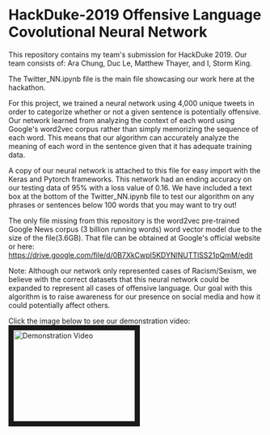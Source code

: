 # HackDuke-2019 Offensive Language Covolutional Neural Network
This repository contains my team's submission for HackDuke 2019. Our team consists of: Ara Chung, Duc Le, Matthew Thayer, and I, Storm King.

The Twitter_NN.ipynb file is the main file showcasing our work here at the hackathon.

For this project, we trained a neural network using 4,000 unique tweets in order to categorize whether or not a given sentence is potentially offensive. Our network learned from analyzing the context of each word using Google's word2vec corpus rather than simply memorizing the sequence of each word. This means that our algorithm can accurately analyze the meaning of each word in the sentence given that it has adequate training data.

A copy of our neural network is attached to this file for easy import with the Keras and Pytorch frameworks. This network had an ending accuracy on our testing data of 95% with a loss value of 0.16. We have included a text box at the bottom of the Twitter_NN.ipynb file to test our algorithm on any phrases or sentences below 100 words that you may want to try out!

The only file missing from this repository is the word2vec pre-trained Google News corpus (3 billion running words) word vector model due to the size of the file(3.6GB).
That file can be obtained at Google's official website or here: https://drive.google.com/file/d/0B7XkCwpI5KDYNlNUTTlSS21pQmM/edit

Note: Although our network only represented cases of Racism/Sexism, we believe with the correct datasets that this neural network could be expanded to represent all cases of offensive language. Our goal with this algorithm is to raise awareness for our presence on social media and how it could potentially affect others. 

Click the image below to see our demonstration video:
<a href="http://www.youtube.com/watch?feature=player_embedded&v=HAQ3fkJq17Y
" target="_blank"><img src="http://img.youtube.com/vi/HAQ3fkJq17Y/0.jpg" 
alt="Demonstration Video" width="240" height="180" border="10" /></a>

